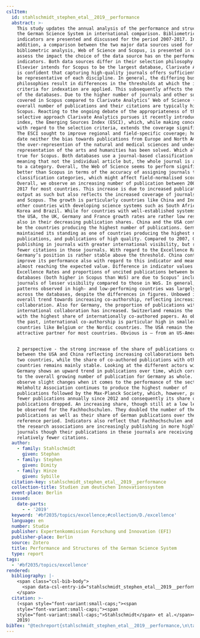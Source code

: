 ```yaml
---
cslItem:
  id: stahlschmidt_stephen_etal__2019__performance
  abstract: >-
    This study updates the annual analysis of the performance and structures of
    the German Science System in international comparison. Bibliometric
    indicators are presented and discussed for the period 2007-2017. In
    addition, a comparison between the two major data sources used for
    bibliometric analysis, Web of Science and Scopus, is presented in order to
    assess the impact the choice of the data source has on the performance
    indicators. Both data sources differ in their selection philosophy. While
    Elsevier intends for Scopus to be the largest database, Clarivate Analytics
    is confident that capturing high-quality journals offers sufficient data to
    be representative of each discipline. In general, the differing business
    philosophies result in differences in the thresholds at which the inclusion
    criteria for indexation are applied. This subsequently affects the coverage
    of the databases. Due to the higher number of journals and other sources
    covered in Scopus compared to Clarivate Analytics’ Web of Science (WoS) the
    overall number of publications and their citations are typically higher in
    Scopus. Reacting to the ongoing debate of the appropriateness of the
    selective approach Clarivate Analytics pursues it recently introduced a new
    index, the Emerging Sources Index (ESCI), which, while making concessions
    with regard to the selection criteria, extends the coverage significantly.
    The ESCI sought to improve regional and field-specific coverage; however, to
    date neither the bias towards publications from Europe and North America nor
    the over-represention of the natural and medical sciences and under
    representation of the arts and humanities has been solved. Which also holds
    true for Scopus. Both databases use a journal-based classification system,
    meaning that not the individual article but, the whole journal is assigned
    to a category. Overall, the Web of Science seems to perform significantly
    better than Scopus in terms of the accuracy of assigning journals to
    classification categories, which might affect field-normalised scores.
    Overall, we observe an increasing number of publication between 2007 and
    2017 for most countries. This increase is due to increased publication
    output as such but also reflects the increased coverage of journals by WoS
    and Scopus. The growth is particularly countries like China and India and
    other countries with developing science systems such as South Africa, South
    Korea and Brazil. While for countries with well-established systems such as
    the USA, the UK, Germany and France growth rates are rather low resulting
    also in their decreasing publication shares. China and the USA continue to
    be the countries producing the highest number of publications. Germany
    maintained its standing as one of countries producing the highest number of
    publications, and publications of high quality. Compared to 2007, Germany is
    publishing in journals with greater international visibility, but receiving
    fewer citations in those journals. With regard to the Excellence Rate
    Germany’s position is rather stable above the threshold. China continues to
    improve its performance also with regard to this indicator and meanwhile
    almost reaching the expected value. Difference in indicator values such as
    Excellence Rates and proportions of uncited publications between both
    databases (both higher in Scopus than WoS) are due to Scopus’ inclusion of
    journals of lesser visibility compared to those in WoS. In general, the
    patterns observed in high- and low-performing countries was largely the same
    across the databases, despite the differences in figures. Unbowed is the
    overall trend towards increasing co-authorship, reflecting increasing
    collaboration. Also for Germany, the proportion of publications with
    international collaboration has increased. Switzerland remains the country
    with the highest share of internationally co-authored papers. As observed in
    the past, international co-authorship is particular high in smaller
    countries like Belgium or the Nordic countries. The USA remain the most
    attractive partner for most countries. Obvious is – from an US-America


    2 perspective - the strong increase of the share of publications co-authored
    between the USA and China reflecting increasing collaborations between these
    two countries, while the share of co-authored publications with other
    countries remains mainly stable. Looking at the different actors within
    Germany shows an upward trend in publications over time, which corresponds
    to the overall growing number of publication for Germany as whole. We
    observe slight changes when it comes to the performance of the sectors: the
    Helmholtz Association continues to produce the highest number of
    publications followed by the Max-Planck Society, which, however, produced
    fewer publications annually since 2012 and consequently its share of German
    publications dropped. An increasing share, though still at a low level can
    be observed for the Fachhochschulen. They doubled the number of their
    publications as well as their share of German publications over the
    reference period. Indicators also reflect that Fachhochschulen and each of
    the research associations are increasingly publishing in more highly-cited
    journals though their publications in these journals are receiving
    relatively fewer citations.
  author:
    - family: Stahlschmidt
      given: Stephan
    - family: Stephen
      given: Dimity
    - family: Hinze
      given: Sybille
  citation-key: stahlschmidt_stephen_etal__2019__performance
  collection-title: Studien zum deutschen Innovationssystem
  event-place: Berlin
  issued:
    date-parts:
      - - '2019'
  keyword: '#bf2035/topics/excellence;#collection/D./excellence'
  language: en
  number: Studie
  publisher: Expertenkommission Forschung und Innovation (EFI)
  publisher-place: Berlin
  source: Zotero
  title: Performance and Structures of the German Science System
  type: report
tags:
  - '#bf2035/topics/excellence'
rendered:
  bibliography: |-
    <span class="csl-bib-body">
      <span data-csl-entry-id="stahlschmidt_stephen_etal__2019__performance" class="csl-entry"><span class='author-bib'>Stahlschmidt, Stephen, D., &#38; Hinze, S.</span>. <span class='date-bib'>(2019)</span>. <span class='title'><i><b><span style="font-style:normal;">Performance and Structures of the German Science System</span></b></i></span> (Studie; Studien Zum Deutschen Innovationssystem). Expertenkommission Forschung und Innovation (EFI).</span>
    </span>
  citation: >-
    (<span style="font-variant:small-caps;"><span
    style="font-variant:small-caps;"><span
    style="font-variant:small-caps;">Stahlschmidt</span> et al.</span></span>,
    2019)
bibTex: "@techreport{stahlschmidt_stephen_etal__2019__performance,\n\taddress = {Berlin},\n\tauthor = {Stahlschmidt, Stephan and Stephen, Dimity and Hinze, Sybille},\n\tseries = {Studien zum deutschen {Innovationssystem}},\n\tyear = {2019},\n\tnumber = {Studie},\n\tinstitution = {Expertenkommission Forschung und Innovation (EFI)},\n\ttitle = {Performance and {Structures} of the {German} {Science} {System}},\n}\n\n"
---
```

